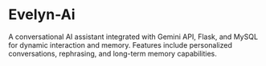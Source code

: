 # Evelyn-Ai
A conversational AI assistant integrated with Gemini API, Flask, and MySQL for dynamic interaction and memory. Features include personalized conversations, rephrasing, and long-term memory capabilities.

